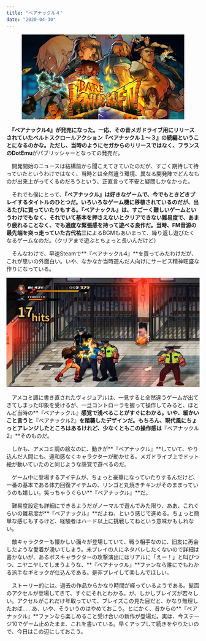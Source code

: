 ```yaml
---
title: "ベアナックル４"
date: "2020-04-30"
---
```


<figure>

![](assets/n7fd6f04a825d_33965f8b0f43b4204715c0f1282aaf37.jpg)

</figure>

　**『ベアナックル4』**が発売になった。一応、その昔メガドライブ用にリリースされていたベルトスクロールアクション**『ベアナックル１～３』**の続編ということになるのかな。ただし、当時のようにセガからのリリースではなく、フランスの**DotEmu**がパブリッシャーとなっての発売だ。

　開発開始のニュースは結構前から聞こえてきていたのだが、すごく期待して待っていたというわけではなく、当時とは全然違う環境、異なる開発陣でどんなものが出来上がってくるのだろうという、正直言って不安と疑問しかなかった。

　それでも僕にとって、**『ベアナックル』**は好きなゲームで、今でもときどきプレイするタイトルのひとつだ。いろいろなゲーム機に移植されているのだが、出るたびに買っていたりもする。**『ベアナックル』**は、すごーく難しいゲームというわけでもなく、それでいて基本を押さえないとクリアできない難易度で、あまり疲れることなく、でも適度な緊張感を持って遊べる良作だ。当時、FM音源の最先端を突っ走っていた**古代祐三に**よるBGMもあいまって、繰り返し遊びたくなるゲームなのだ。（クリアまで遊ぶとちょっと長いんだけど）

　そんなわけで、早速Steamで**『ベアナックル4』**を買ってみたわけだが、これが思いの外面白い。いや、なかなか当時遊んだ人向けにサービス精神旺盛な作りになっている。

![画像1](assets/n7fd6f04a825d_picture_pc_ab6a1e58cc1864a7ef17add04d049ade.jpg)

　アメコミ調に書き直されたヴィジュアルは、一見すると全然違うゲームが出てきてしまった印象を受けるが、一旦コントローラを握って操作してみると、ほとんど当時の**『ベアナックル』**感覚で浅べることがすぐにわかる。いや、細かいこと言うと**『ベアナックル2』**を踏襲したデザインだ。もちろん、現代風にちょっとアレンジしたところはあるけれど、少なくともこの操作感は**『ベアナックル2』**そのものだ。

　しかも、アメコミ調の絵なのに、動きが**『ベアナックル』**していて、やり込んだ人間にも、違和感なくキャラクターが動かせる。メガドライブ上でドット絵が動いていたのと同じような感覚で遊べるのだ。

　ゲーム中に登場するアイテムが、ちょっと豪華になっていたりするんだけど、一番の基本である体力回復アイテムの、リンゴと丸焼きチキンがそのままっていうのも嬉しい。笑っちゃうぐらい**『ベアナックル』**だ。

　難易度設定も詳細にできるようだがノーマルで遊んでみた限り、ああ、これぐらいの難易度が**『ベアナックル』**だよね、という感じで進める。ちょっと簡単な感じもするけど、経験者はハード以上に挑戦してねという意味かもしれない。

　敵キャラクターも懐かしい面々が登場していて、戦う相手なのに、旧友に再会したような愛着が湧いてしまう。未プレイの人にネタバレしたくないので詳細は書かないが、あるボスキャラクターの攻撃演出にはリアルに「えー！」と叫びつつ、ニヤニヤしてしまうような、**『ベアナックル』**ファンなら誰にでもわかる派手なギミックが仕込んである。是非プレイして楽しんでほしい。

　ストーリー的には、過去の作品からかなり時間が経っているようである。髭面のアクセルが登場してきて、すぐにそれとわかる。が、しかしブレイズが若々しい。アクセルがこれだけ年取っていて、ブレイズこの見た目だと、かなり無理したおば……あ、いや、そういうのはやめておこう。とにかく、昔からの**『ベアナックル』**ファンなら楽しめること受け合いの新作が登場だ。実は、今ステージ10でゲーム止めたまま、これを書いている。早くアップして続きをやりたいので、今日はこの辺にしておこう。
